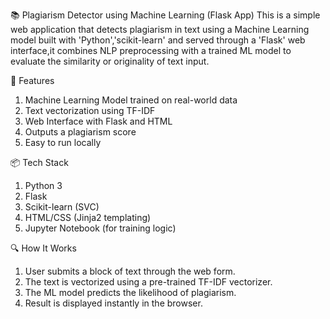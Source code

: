 📚 Plagiarism Detector using Machine Learning (Flask App)
This is a simple web application that detects plagiarism in text using a Machine Learning model built with 'Python','scikit-learn' and served through a 'Flask' web interface,it combines NLP preprocessing with a trained ML model to evaluate the similarity or originality of text input.

🚀 Features
1. Machine Learning Model trained on real-world data
2. Text vectorization using TF-IDF
3. Web Interface with Flask and HTML
4. Outputs a plagiarism score
5. Easy to run locally


📦 Tech Stack
1. Python 3
2. Flask
3. Scikit-learn (SVC)
4. HTML/CSS (Jinja2 templating)
5. Jupyter Notebook (for training logic)

🔍 How It Works
1. User submits a block of text through the web form.
2. The text is vectorized using a pre-trained TF-IDF vectorizer.
3. The ML model predicts the likelihood of plagiarism.
4. Result is displayed instantly in the browser.